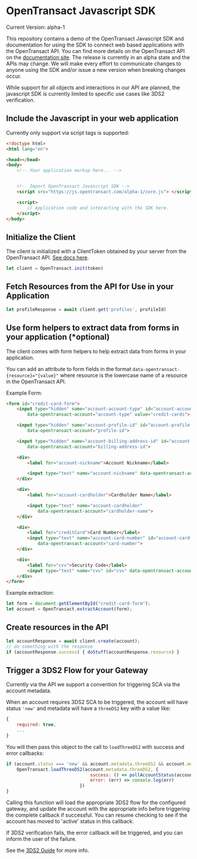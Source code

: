 # OpenTransact Javascript SDK

Current Version: alpha-1

This repository contains a demo of the OpenTransact Javascript SDK and documentation for using the SDK to connect web based applications with the OpenTransact API.  You can find more details on the OpenTransact API on the [documentation site](https://docs.opentransact.com). The release is currently in an alpha state and the APIs may change.  We will make every effort to communicate changes to anyone using the SDK and/or issue a new version when breaking changes occur.

While support for all objects and interactions in our API are planned, the javascript SDK is currently limited to specific use cases like 3DS2 verification.

## Include the Javascript in your web application

Currently only support via script tags is supported:

```html
<!doctype html>
<html lang="en">

<head></head>
<body>
    <!-- Your application markup here... -->


    <!-- Import OpenTransact Javascript SDK -->
    <script src="https://js.opentransact.com/alpha-1/core.js"> </script>

    <script>
        // Application code and interacting with the SDK here.
    </script>
</body>
```

## Initialize the Client

The client is initialized with a ClientToken obtained by your server from the OpenTransact API.  [See docs here](https://docs.opentransact.com/endpoints/client-tokens/).

```javascript
let client = OpenTransact.init(token)
```

## Fetch Resources from the API for Use in your Application

```javascript
let profileResponse = await client.get('profiles', profileId)
```

## Use form helpers to extract data from forms in your application (*optional)

The client comes with form helpers to help extract data from forms in your application.

You can add an attribute to form fields in the format `data-opentransact-{resource}="{value}"` where resource is the lowercase name of a resource in the OpenTransact API.

Example Form:

```html
<form id="credit-card-form">
    <input type="hidden" name="account-account-type" id="account-account-type"
        data-opentransact-account="account-type" value="credit-cards">

    <input type="hidden" name="account-profile-id" id="account-profile-id"
        data-opentransact-account="profile-id">

    <input type="hidden" name="account-billing-address-id" id="account-billing-address-id"
        data-opentransact-account="billing-address-id">

    <div>
        <label for="account-nickname">Account Nickname</label>

        <input type="text" name="account-nickname" data-opentransact-account="nickname">
    </div>

    <div>
        <label for="account-cardholder">Cardholder Name</label>

        <input type="text" name="account-cardholder"
            data-opentransact-account="cardholder-name">
    </div>

    <div>
        <label for="creditCard">Card Number</label>
        <input type="text" name="account-card-number" id="account-card-number"
            data-opentransact-account="card-number">
    </div>

    <div>
        <label for="cvv">Security Code</label>
        <input type="text" name="cvv" id="cvv" data-opentransact-account="cvv">
    </div>
</form>
```

Example extraction:

```javascript
let form = document.getElementById("credit-card-form");
let account = OpenTransact.extractAccount(form);
```


## Create resources in the API

```javascript
let accountResponse = await client.create(account);
// do something with the response
if (accountResponse.success) { doStuff(accountResponse.resource) }
```

## Trigger a 3DS2 Flow for your Gateway

Currently via the API we support a convention for triggering SCA via the account metadata.

When an account requires 3DS2 SCA to be triggered, the account will have status `'new'` and metadata will have a `threeDS2` key with a value like:

```javascript
{
    required: true,
    ...
}
```

You will then pass this object to the call to `loadThreeDS2` with success and error callbacks:

```javascript
if (account.status === 'new' && account.metadata.threeDS2 && account.metadata.threeDS2.required) {
    OpenTransact.loadThreeDS2(account.metadata.threeDS2, {
                                success: () => pollAccountStatus(account.id),
                                error: (err) => console.log(err)
                            })
}
```

Calling this function will load the appropriate 3DS2 flow for the configured gateway, and update the account with the appropriate info before triggering the complete callback if successful.  You can resume checking to see if the account has moved to 'active' status in this callback.

If 3DS2 verification fails, the error callback will be triggered, and you can inform the user of the failure.

See the [3DS2 Guide](./3DS2_Guide.md) for more info.